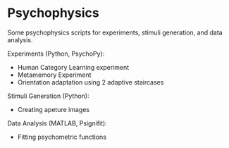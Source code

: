 # Psychophysics
Some psychophysics scripts for experiments, stimuli generation, and data analysis.

Experiments (Python, PsychoPy):
- Human Category Learning experiment
- Metamemory Experiment
- Orientation adaptation using 2 adaptive staircases

Stimuli Generation (Python):
- Creating apeture images

Data Analysis (MATLAB, Psignifit):
- Fitting psychometric functions
